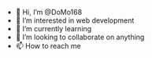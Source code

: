 - 👋 Hi, I’m @DoMo168
- 👀 I’m interested in web development 
- 🌱 I’m currently learning 
- 💞️ I’m looking to collaborate on anything
- 📫 How to reach me 

<!---
DoMo168/DoMo168 is a ✨ special ✨ repository because its `README.md` (this file) appears on your GitHub profile.
You can click the Preview link to take a look at your changes.
--->
